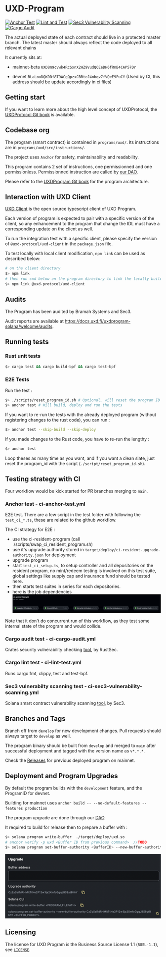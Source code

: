 # UXD-Program

[![Anchor Test](https://github.com/UXDProtocol/uxd-program/actions/workflows/ci-anchor-test.yml/badge.svg?branch=main)](https://github.com/UXDProtocol/uxd-program/actions/workflows/ci-anchor-test.yml)
[![Lint and Test](https://github.com/UXDProtocol/uxd-program/actions/workflows/ci-cargo-lint-test.yml/badge.svg?branch=main)](https://github.com/UXDProtocol/uxd-program/actions/workflows/ci-cargo-lint-test.yml)
[![Sec3 Vulnerability Scanning](https://github.com/UXDProtocol/uxd-program/actions/workflows/ci-sec3-vulnerability-scanning.yml/badge.svg?branch=main)](https://github.com/UXDProtocol/uxd-program/actions/workflows/ci-sec3-vulnerability-scanning.yml)
[![Cargo Audit](https://github.com/UXDProtocol/uxd-program/actions/workflows/ci-cargo-audit.yml/badge.svg?branch=main)](https://github.com/UXDProtocol/uxd-program/actions/workflows/ci-cargo-audit.yml)

The actual deployed state of each contract should live in a protected master branch. The latest master should always reflect the code deployed to all relevant chains

It currently sits at:

- mainnet-beta `UXD8m9cvwk4RcSxnX2HZ9VudQCEeDH6fRnB4CAP57Dr`

- devnet `BLaLouDQKDDf8T9WCgQpzxCBRtcJ4nbqv7fVQeE9PuCY` (Used by CI, this address should be update accordingly in ci files)

## Getting start

If you want to learn more about the high level concept of UXDProtocol, the [UXDProtocol Git book](https://docs.uxd.fi/uxdprotocol/) is available.

## Codebase org

The program (smart contract) is contained in `programs/uxd/`.
Its instructions are in `programs/uxd/src/instructions/`.

The project uses `Anchor` for safety, maintainability and readability.

This program contains 2 set of instructions, one permissionned and one permissionless. Permissionned instruction are called by [our DAO](https://governance.uxd.fi/dao/UXP).

Please refer to the [UXDProgram Git book](https://docs.uxd.fi/uxdprogram-solana/welcome/purpose-and-philosophy) for the program architecture.

## Interaction with UXD Client

[UXD Client](https://github.com/UXDProtocol/uxd-client) is the open source typescript client of UXD Program.

Each version of program is expected to pair with a specific version of the client, so any enhancement to the program that change the IDL must have a corresponding update on the client as well.

To run the integration test with a specific client, please specify the version of `@uxd-protocol/uxd-client` in the `package.json` file.

To test locally with local client modification, `npm link` can be used as described below:

```Zsh
# on the client directory
$> npm link
# then run cmd below on the program directory to link the locally build package instead of the fetched one
$> npm link @uxd-protocol/uxd-client
```

## Audits

The Program has been audited by Bramah Systems and Sec3.

Audit reports are available at <https://docs.uxd.fi/uxdprogram-solana/welcome/audits>.

## Running tests

### Rust unit tests

```Zsh
$> cargo test && cargo build-bpf && cargo test-bpf
```

### E2E Tests

Run the test :

```Zsh
$> ./scripts/reset_program_id.sh # Optional, will reset the program ID in all files where it's needed to start with a clean slate
$> anchor test # Will build, deploy and run the tests
```

If you want to re-run the tests with the already deployed program (without registering changes to the rust code), you can run :

```Zsh
$> anchor test --skip-build --skip-deploy
```

If you made changes to the Rust code, you have to re-run the lengthy :

```Zsh
$> anchor test
```

Loop theses as many time as you want, and if you want a clean slate, just reset the program_id with the script (`./script/reset_program_id.sh`).

## Testing strategy with CI

Four workflow would be kick started for PR branches merging to `main`.

### Anchor test - ci-anchor-test.yml

E2E test.
There are a few script in the test folder with following the `test_ci_*.ts`, these are related to the github workflow.

The CI strategy for E2E :

- use the ci-resident-program (call ./scripts/swap_ci_resident_program.sh)
- use it's upgrade authority stored in `target/deploy/ci-resident-upgrade-authority.json` for deployment
- upgrade program
- start `test_ci_setup.ts`, to setup controller and all depositories on the resident program, no mint/redeem testing is involved on this test suite, global settings like supply cap and insurance fund should be tested here.
- then starts test suites in series for each depositories.
- here is the job dependencies
  ![ci anchor test flow](ci_workflow.png)

Note that it don't do concurrent run of this workflow, as they test some internal state of the program and would collide.

### Cargo audit test - ci-cargo-audit.yml

Crates security vulnerability checking [tool](https://github.com/RustSec/rustsec/tree/main/cargo-audit), by RustSec.

### Cargo lint test - ci-lint-test.yml

Runs cargo fmt, clippy, test and test-bpf.

### Sec3 vulnerabilty scanning test - ci-sec3-vulnerability-scanning.yml

Solana smart contract vulnerability scanning [tool](https://github.com/silas-x/soteria-action), by Sec3.

## Branches and Tags

Branch off from `develop` for new development changes. Pull requests should always target to `develop` as well.

The program binary should be built from `develop` and merged to `main` after successful deployment and tagged with the version name as `v*.*.*`.

Check the [Releases](https://github.com/UXDProtocol/uxd-program/releases) for previous deployed program on mainnet.

## Deployment and Program Upgrades

By default the program builds with the `development` feature, and the ProgramID for devnet.

Building for mainnet uses `anchor build -- --no-default-features --features production`

The program upgrade are done through our [DAO](https://governance.uxd.fi/dao/UXP).

It required to build for release then to prepare a buffer with :

```Zsh
$> solana program write-buffer  ./target/deploy/uxd.so
# anchor verify -p uxd <Buffer ID from previous command>  //TODO
$> solana program set-buffer-authority <BufferID> --new-buffer-authority CzZySsi1dRHMitTtNe2P12w3ja2XmfcGgqJBS8ytBhhY
```

![Governance upgrade](dao_program_upgrade.png)

## Licensing

The license for UXD Program is the Business Source License 1.1 (`BUSL-1.1`), see [`LICENSE`](./LICENSE).
